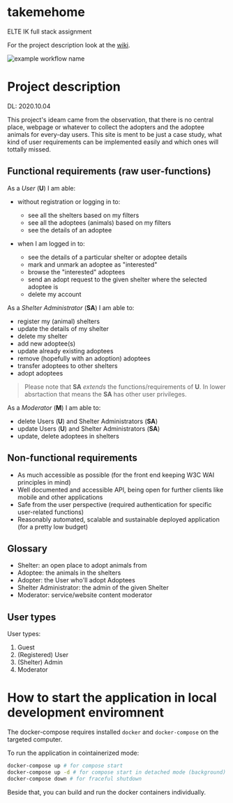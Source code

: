 # takemehome
ELTE IK full stack assignment

For the project description look at the [wiki](https://github.com/markkovari/takemehome/wiki).


![example workflow name](https://github.com/markkovari/takemehome/workflows/CI/badge.svg)

# Project description

DL: 2020.10.04

This project's ideam came from the observation, that there is no central place, webpage or whatever to collect the adopters and the adoptee animals for every-day users. This site is ment to be just a case study, what kind of user requirements can be implemented easily and which ones will tottally missed.

## Functional requirements (raw user-functions)

As a *User* (<b>U</b>) I am able:
 - without registration or logging in to:
    - see all the shelters based on my filters
    - see all the adoptees (animals) based on my filters
    - see the details of an adoptee

 - when I am logged in to:
    - see the details of a particular shelter or adoptee details
    - mark and unmark an adoptee as "interested"
    - browse the "interested" adoptees
    - send an adopt request to the given shelter where the selected adoptee is
    - delete my account

As a *Shelter Administrator* (<b>SA</b>) I am able to:
  - register my (animal) shelters
  - update the details of my shelter
  - delete my shelter
  - add new adoptee(s)
  - update already existing adoptees
  - remove (hopefully with an adoption) adoptees
  - transfer adoptees to other shelters
  - adopt adoptees

> Please note that <b>SA</b> *extends* the functions/requirements of <b>U</b>. In lower absrtaction that means the <b>SA</b> has other user privileges.

As a *Moderator* (<b>M</b>) I am able to:
  - delete Users (<b>U</b>) and Shelter Administrators (<b>SA</b>)
  - update Users (<b>U</b>) and Shelter Administrators (<b>SA</b>)
  - update, delete adoptees in shelters

## Non-functional requirements

 - As much accessible as possible (for the front end keeping W3C WAI principles in mind)
 - Well documented and accessible API, being open for further clients like mobile and other applications
 - Safe from the user perspective (required authentication for specific user-related functions)
 - Reasonably automated, scalable and sustainable deployed application (for a pretty low budget)

## Glossary

 - Shelter: an open place to adopt animals from
 - Adoptee: the animals in the shelters
 - Adopter: the User who'll adopt Adoptees
 - Shelter Administrator: the admin of the given Shelter
 - Moderator: service/website content moderator

## User types

User types:

 1. Guest
 2. (Registered) User
 3. (Shelter) Admin
 4. Moderator


# How to start the application in local development enviromnent

The docker-compose requires installed `docker` and `docker-compose` on the targeted computer.

To run the application in cointainerized mode:
```sh
docker-compose up # for compose start
docker-compose up -d # for compose start in detached mode (background)
docker-compose down # for fraceful shutdown
```

Beside that, you can build and run the docker containers individually.